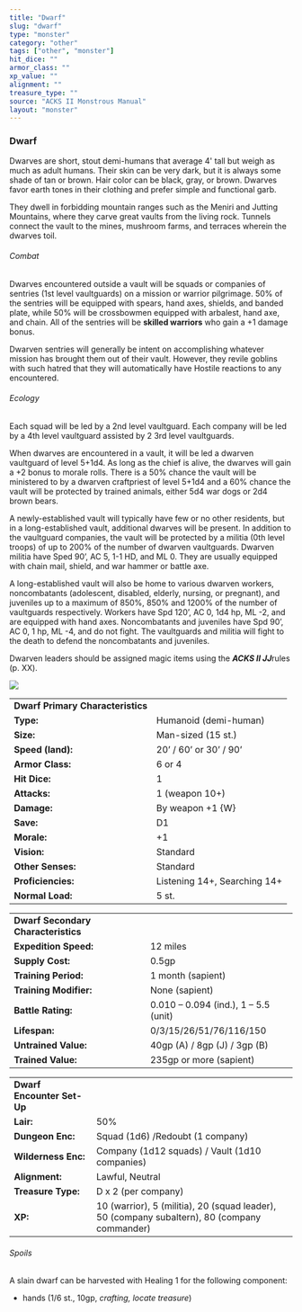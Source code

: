 ```yaml
---
title: "Dwarf"
slug: "dwarf"
type: "monster"
category: "other"
tags: ["other", "monster"]
hit_dice: ""
armor_class: ""
xp_value: ""
alignment: ""
treasure_type: ""
source: "ACKS II Monstrous Manual"
layout: "monster"
---
```


### Dwarf

Dwarves are short, stout demi-humans that average 4' tall but weigh as much as adult humans. Their
skin can be very dark, but it is always some shade of tan or brown. Hair color can be black, gray,
or brown. Dwarves favor earth tones in their clothing and prefer simple and functional garb.

They dwell in forbidding mountain ranges such as the Meniri and Jutting Mountains, where they carve
great vaults from the living rock. Tunnels connect the vault to the mines, mushroom farms, and
terraces wherein the dwarves toil.

###### Combat

Dwarves encountered outside a vault will be squads or companies of sentries (1st level vaultguards)
on a mission or warrior pilgrimage. 50% of the sentries will be equipped with spears, hand axes,
shields, and banded plate, while 50% will be crossbowmen equipped with arbalest, hand axe, and
chain. All of the sentries will be **skilled warriors** who gain a +1 damage bonus.

Dwarven sentries will generally be intent on accomplishing whatever mission has brought them out of
their vault. However, they revile goblins with such hatred that they will automatically have Hostile
reactions to any encountered.

###### Ecology

Each squad will be led by a 2nd level vaultguard. Each company will be led by a 4th level
vaultguard assisted by 2 3rd level vaultguards.

When dwarves are encountered in a vault, it will be led a dwarven vaultguard of level 5+1d4. As
long as the chief is alive, the dwarves will gain a +2 bonus to morale rolls. There is a 50% chance
the vault will be ministered to by a dwarven craftpriest of level 5+1d4 and a 60% chance the vault
will be protected by trained animals, either 5d4 war dogs or 2d4 brown bears.

A newly-established vault will typically have few or no other residents, but in a long-established
vault, additional dwarves will be present. In addition to the vaultguard companies, the vault will
be protected by a militia (0th level troops) of up to 200% of the number of dwarven vaultguards.
Dwarven militia have Sped 90’, AC 5, 1-1 HD, and ML 0. They are usually equipped with chain mail,
shield, and war hammer or battle axe.

A long-established vault will also be home to various dwarven workers, noncombatants (adolescent,
disabled, elderly, nursing, or pregnant), and juveniles up to a maximum of 850%, 850% and 1200% of
the number of vaultguards respectively. Workers have Spd 120’, AC 0, 1d4 hp, ML -2, and are equipped
with hand axes. Noncombatants and juveniles have Spd 90’, AC 0, 1 hp, ML -4, and do not fight. The
vaultguards and militia will fight to the death to defend the noncombatants and juveniles.

Dwarven leaders should be assigned magic items using the ***ACKS II JJ***rules (p. XX).

![](data:image/png;base64...)

|  |  |
| --- | --- |
| **Dwarf Primary Characteristics** | |
| **Type:** | Humanoid (demi-human) |
| **Size:** | Man-sized (15 st.) |
| **Speed (land):** | 20’ / 60’ or 30’ / 90’ |
| **Armor Class:** | 6 or 4 |
| **Hit Dice:** | 1 |
| **Attacks:** | 1 (weapon 10+) |
| **Damage:** | By weapon +1 {W} |
| **Save:** | D1 |
| **Morale:** | +1 |
| **Vision:** | Standard |
| **Other Senses:** | Standard |
| **Proficiencies:** | Listening 14+, Searching 14+ |
| **Normal Load:** | 5 st. |

|  |  |
| --- | --- |
| **Dwarf Secondary Characteristics** | |
| **Expedition Speed:** | 12 miles |
| **Supply Cost:** | 0.5gp |
| **Training Period:** | 1 month (sapient) |
| **Training Modifier:** | None (sapient) |
| **Battle Rating:** | 0.010 – 0.094 (ind.), 1 – 5.5 (unit) |
| **Lifespan:** | 0/3/15/26/51/76/116/150 |
| **Untrained Value:** | 40gp (A) / 8gp (J) / 3gp (B) |
| **Trained Value:** | 235gp or more (sapient) |

|  |  |
| --- | --- |
| **Dwarf Encounter Set-Up** | |
| **Lair:** | 50% |
| **Dungeon Enc:** | Squad (1d6) /Redoubt (1 company) |
| **Wilderness Enc:** | Company (1d12 squads) /  Vault (1d10 companies) |
| **Alignment:** | Lawful, Neutral |
| **Treasure Type:** | D x 2 (per company) |
| **XP:** | 10 (warrior), 5 (militia), 20 (squad leader), 50 (company subaltern), 80 (company commander) |

###### Spoils

A slain dwarf can be harvested with Healing 1 for the following component:

* hands (1/6 st., 10gp, *crafting, locate treasure*)
